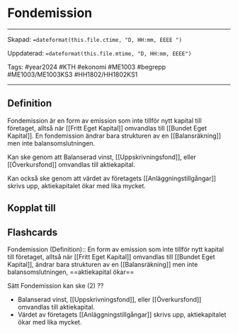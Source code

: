 # Fondemission

---

Skapad: `=dateformat(this.file.ctime, "D, HH:mm, EEEE ")`

Uppdaterad: `=dateformat(this.file.mtime, "D, HH:mm, EEEE")`

Tags: #year2024 #KTH #ekonomi #ME1003 #begrepp #ME1003/ME1003KS3 #HH1802/HH1802KS1

---

## Definition

Fondemission är en form av emission som inte tillför nytt kapital till företaget, alltså när [[Fritt Eget Kapital]] omvandlas till [[Bundet Eget Kapital]]. En fondemission ändrar bara strukturen av en [[Balansräkning]] men inte balansomslutningen.

Kan ske genom att Balanserad vinst, [[Uppskrivningsfond]], eller [[Överkursfond]] omvandlas till aktiekapital.

Kan också ske genom att värdet av företagets [[Anläggningstillgångar]] skrivs upp, aktiekapitalet ökar med lika mycket.

## Kopplat till

## Flashcards

Fondemission (Definition):: En form av emission som inte tillför nytt kapital till företaget, alltså när [[Fritt Eget Kapital]] omvandlas till [[Bundet Eget Kapital]], ändrar bara strukturen av en [[Balansräkning]] men inte balansomslutningen, ==aktiekapital ökar==
<!--SR:!2024-05-14,30,270!2024-04-16,19,250-->

Sätt Fondemission kan ske (2)
??
- Balanserad vinst, [[Uppskrivningsfond]], eller [[Överkursfond]] omvandlas till aktiekapital.
- Värdet av företagets [[Anläggningstillgångar]] skrivs upp, aktiekapitalet ökar med lika mycket.
<!--SR:!2024-05-06,30,292!2024-04-26,20,272-->
